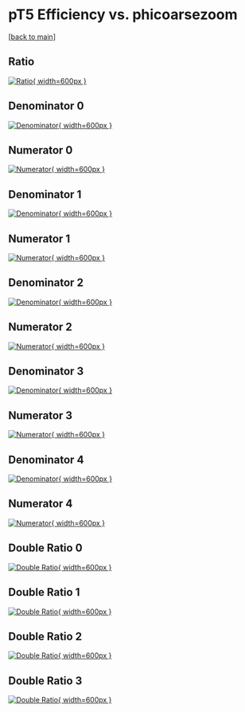 # pT5 Efficiency vs. phicoarsezoom

[[back to main](./)]



## Ratio

[![Ratio](../mtv/var/pT5_base_11_1_eff_phicoarsezoom.png){ width=600px }](../mtv/var/pT5_base_11_1_eff_phicoarsezoom.pdf)

## Denominator 0

[![Denominator](../mtv/den/pT5_base_11_1_eff_phicoarsezoom_den0.png){ width=600px }](../mtv/den/pT5_base_11_1_eff_phicoarsezoom_den0.pdf)

## Numerator 0

[![Numerator](../mtv/num/pT5_base_11_1_eff_phicoarsezoom_num0.png){ width=600px }](../mtv/num/pT5_base_11_1_eff_phicoarsezoom_num0.pdf)

## Denominator 1

[![Denominator](../mtv/den/pT5_base_11_1_eff_phicoarsezoom_den1.png){ width=600px }](../mtv/den/pT5_base_11_1_eff_phicoarsezoom_den1.pdf)

## Numerator 1

[![Numerator](../mtv/num/pT5_base_11_1_eff_phicoarsezoom_num1.png){ width=600px }](../mtv/num/pT5_base_11_1_eff_phicoarsezoom_num1.pdf)

## Denominator 2

[![Denominator](../mtv/den/pT5_base_11_1_eff_phicoarsezoom_den2.png){ width=600px }](../mtv/den/pT5_base_11_1_eff_phicoarsezoom_den2.pdf)

## Numerator 2

[![Numerator](../mtv/num/pT5_base_11_1_eff_phicoarsezoom_num2.png){ width=600px }](../mtv/num/pT5_base_11_1_eff_phicoarsezoom_num2.pdf)

## Denominator 3

[![Denominator](../mtv/den/pT5_base_11_1_eff_phicoarsezoom_den3.png){ width=600px }](../mtv/den/pT5_base_11_1_eff_phicoarsezoom_den3.pdf)

## Numerator 3

[![Numerator](../mtv/num/pT5_base_11_1_eff_phicoarsezoom_num3.png){ width=600px }](../mtv/num/pT5_base_11_1_eff_phicoarsezoom_num3.pdf)

## Denominator 4

[![Denominator](../mtv/den/pT5_base_11_1_eff_phicoarsezoom_den4.png){ width=600px }](../mtv/den/pT5_base_11_1_eff_phicoarsezoom_den4.pdf)

## Numerator 4

[![Numerator](../mtv/num/pT5_base_11_1_eff_phicoarsezoom_num4.png){ width=600px }](../mtv/num/pT5_base_11_1_eff_phicoarsezoom_num4.pdf)

## Double Ratio 0

[![Double Ratio](../mtv/ratio/pT5_base_11_1_eff_phicoarsezoom_ratio0.png){ width=600px }](../mtv/ratio/pT5_base_11_1_eff_phicoarsezoom_ratio0.pdf)

## Double Ratio 1

[![Double Ratio](../mtv/ratio/pT5_base_11_1_eff_phicoarsezoom_ratio1.png){ width=600px }](../mtv/ratio/pT5_base_11_1_eff_phicoarsezoom_ratio1.pdf)

## Double Ratio 2

[![Double Ratio](../mtv/ratio/pT5_base_11_1_eff_phicoarsezoom_ratio2.png){ width=600px }](../mtv/ratio/pT5_base_11_1_eff_phicoarsezoom_ratio2.pdf)

## Double Ratio 3

[![Double Ratio](../mtv/ratio/pT5_base_11_1_eff_phicoarsezoom_ratio3.png){ width=600px }](../mtv/ratio/pT5_base_11_1_eff_phicoarsezoom_ratio3.pdf)


